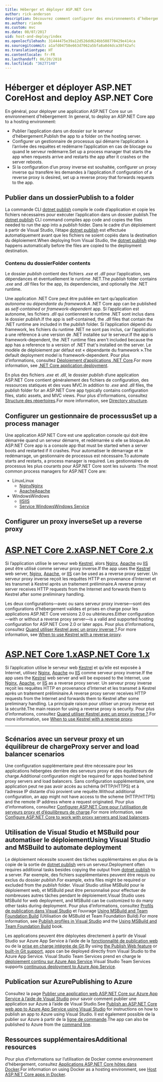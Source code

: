 ```yaml
---
title: Héberger et déployer ASP.NET Core
author: rick-anderson
description: Découvrez comment configurer des environnements d’hébergement et déployer des applications ASP.NET Core.
ms.author: riande
ms.custom: mvc
ms.date: 08/07/2017
uid: host-and-deploy/index
ms.openlocfilehash: 31444475e39a12d526dd624bb508770429e414ca
ms.sourcegitcommit: a1afd04758e663d7062a5bfa8a0d4dca38f42afc
ms.translationtype: HT
ms.contentlocale: fr-FR
ms.lasthandoff: 06/20/2018
ms.locfileid: "36277148"
---
```

# <a name="host-and-deploy-aspnet-core"></a><span data-ttu-id="71cd8-103">Héberger et déployer ASP.NET Core</span><span class="sxs-lookup"><span data-stu-id="71cd8-103">Host and deploy ASP.NET Core</span></span>

<span data-ttu-id="71cd8-104">En général, pour déployer une application ASP.NET Core sur un environnement d’hébergement :</span><span class="sxs-lookup"><span data-stu-id="71cd8-104">In general, to deploy an ASP.NET Core app to a hosting environment:</span></span>

* <span data-ttu-id="71cd8-105">Publier l’application dans un dossier sur le serveur d’hébergement.</span><span class="sxs-lookup"><span data-stu-id="71cd8-105">Publish the app to a folder on the hosting server.</span></span>
* <span data-ttu-id="71cd8-106">Configurer un gestionnaire de processus qui démarre l’application à l’arrivée des requêtes et redémarre l’application en cas de blocage ou quand le serveur redémarre.</span><span class="sxs-lookup"><span data-stu-id="71cd8-106">Set up a process manager that starts the app when requests arrive and restarts the app after it crashes or the server reboots.</span></span>
* <span data-ttu-id="71cd8-107">Si la configuration d’un proxy inverse est souhaitée, configurer un proxy inverse qui transfère les demandes à l’application.</span><span class="sxs-lookup"><span data-stu-id="71cd8-107">If configuration of a reverse proxy is desired, set up a reverse proxy that forwards requests to the app.</span></span>

## <a name="publish-to-a-folder"></a><span data-ttu-id="71cd8-108">Publier dans un dossier</span><span class="sxs-lookup"><span data-stu-id="71cd8-108">Publish to a folder</span></span>

<span data-ttu-id="71cd8-109">La commande CLI [dotnet publish](/dotnet/articles/core/tools/dotnet-publish) compile le code d’application et copie les fichiers nécessaires pour exécuter l’application dans un dossier *publish*.</span><span class="sxs-lookup"><span data-stu-id="71cd8-109">The [dotnet publish](/dotnet/articles/core/tools/dotnet-publish) CLI command compiles app code and copies the files needed to run the app into a *publish* folder.</span></span> <span data-ttu-id="71cd8-110">Dans le cadre d’un déploiement à partir de Visual Studio, l’étape [dotnet publish](/dotnet/core/tools/dotnet-publish) est effectuée automatiquement avant que les fichiers ne soient copiés dans la destination du déploiement.</span><span class="sxs-lookup"><span data-stu-id="71cd8-110">When deploying from Visual Studio, the [dotnet publish](/dotnet/core/tools/dotnet-publish) step happens automatically before the files are copied to the deployment destination.</span></span>

### <a name="folder-contents"></a><span data-ttu-id="71cd8-111">Contenu du dossier</span><span class="sxs-lookup"><span data-stu-id="71cd8-111">Folder contents</span></span>

<span data-ttu-id="71cd8-112">Le dossier *publish* contient des fichiers *.exe* et *.dll* pour l’application, ses dépendances et éventuellement le runtime .NET.</span><span class="sxs-lookup"><span data-stu-id="71cd8-112">The *publish* folder contains *.exe* and *.dll* files for the app, its dependencies, and optionally the .NET runtime.</span></span>

<span data-ttu-id="71cd8-113">Une application .NET Core peut être publiée en tant qu’application *autonome* ou *dépendante du framework*.</span><span class="sxs-lookup"><span data-stu-id="71cd8-113">A .NET Core app can be published as *self-contained* or *framework-dependent* app.</span></span> <span data-ttu-id="71cd8-114">Si l’application est autonome, les fichiers *.dll* qui contiennent le runtime .NET sont inclus dans le dossier *publish*.</span><span class="sxs-lookup"><span data-stu-id="71cd8-114">If the app is self-contained, the *.dll* files that contain the .NET runtime are included in the *publish* folder.</span></span> <span data-ttu-id="71cd8-115">Si l’application dépend du framework, les fichiers du runtime .NET ne sont pas inclus, car l’application a une référence à une version de .NET installée sur le serveur.</span><span class="sxs-lookup"><span data-stu-id="71cd8-115">If the app is framework-dependent, the .NET runtime files aren't included because the app has a reference to a version of .NET that's installed on the server.</span></span> <span data-ttu-id="71cd8-116">Le modèle de déploiement par défaut est « dépendante du framework ».</span><span class="sxs-lookup"><span data-stu-id="71cd8-116">The default deployment model is framework-dependent.</span></span> <span data-ttu-id="71cd8-117">Pour plus d’informations, consultez [Déploiement d’applications .NET Core](/dotnet/articles/core/deploying/index).</span><span class="sxs-lookup"><span data-stu-id="71cd8-117">For more information, see [.NET Core application deployment](/dotnet/articles/core/deploying/index).</span></span>

<span data-ttu-id="71cd8-118">En plus des fichiers *.exe* et *.dll*, le dossier *publish* d’une application ASP.NET Core contient généralement des fichiers de configuration, des ressources statiques et des vues MVC.</span><span class="sxs-lookup"><span data-stu-id="71cd8-118">In addition to *.exe* and *.dll* files, the *publish* folder for an ASP.NET Core app typically contains configuration files, static assets, and MVC views.</span></span> <span data-ttu-id="71cd8-119">Pour plus d’informations, consultez [Structure des répertoires](xref:host-and-deploy/directory-structure).</span><span class="sxs-lookup"><span data-stu-id="71cd8-119">For more information, see [Directory structure](xref:host-and-deploy/directory-structure).</span></span>

## <a name="set-up-a-process-manager"></a><span data-ttu-id="71cd8-120">Configurer un gestionnaire de processus</span><span class="sxs-lookup"><span data-stu-id="71cd8-120">Set up a process manager</span></span>

<span data-ttu-id="71cd8-121">Une application ASP.NET Core est une application console qui doit être démarrée quand un serveur démarre, et redémarrée si elle se bloque.</span><span class="sxs-lookup"><span data-stu-id="71cd8-121">An ASP.NET Core app is a console app that must be started when a server boots and restarted if it crashes.</span></span> <span data-ttu-id="71cd8-122">Pour automatiser le démarrage et le redémarrage, un gestionnaire de processus est nécessaire.</span><span class="sxs-lookup"><span data-stu-id="71cd8-122">To automate starts and restarts, a process manager is required.</span></span> <span data-ttu-id="71cd8-123">Les gestionnaires de processus les plus courants pour ASP.NET Core sont les suivants :</span><span class="sxs-lookup"><span data-stu-id="71cd8-123">The most common process managers for ASP.NET Core are:</span></span>

* <span data-ttu-id="71cd8-124">Linux</span><span class="sxs-lookup"><span data-stu-id="71cd8-124">Linux</span></span>
  * [<span data-ttu-id="71cd8-125">Nginx</span><span class="sxs-lookup"><span data-stu-id="71cd8-125">Nginx</span></span>](xref:host-and-deploy/linux-nginx)
  * [<span data-ttu-id="71cd8-126">Apache</span><span class="sxs-lookup"><span data-stu-id="71cd8-126">Apache</span></span>](xref:host-and-deploy/linux-apache)
* <span data-ttu-id="71cd8-127">Windows</span><span class="sxs-lookup"><span data-stu-id="71cd8-127">Windows</span></span>
  * [<span data-ttu-id="71cd8-128">IIS</span><span class="sxs-lookup"><span data-stu-id="71cd8-128">IIS</span></span>](xref:host-and-deploy/iis/index)
  * [<span data-ttu-id="71cd8-129">Service Windows</span><span class="sxs-lookup"><span data-stu-id="71cd8-129">Windows Service</span></span>](xref:host-and-deploy/windows-service)

## <a name="set-up-a-reverse-proxy"></a><span data-ttu-id="71cd8-130">Configurer un proxy inverse</span><span class="sxs-lookup"><span data-stu-id="71cd8-130">Set up a reverse proxy</span></span>

# <a name="aspnet-core-2xtabaspnetcore2x"></a>[<span data-ttu-id="71cd8-131">ASP.NET Core 2.x</span><span class="sxs-lookup"><span data-stu-id="71cd8-131">ASP.NET Core 2.x</span></span>](#tab/aspnetcore2x)

<span data-ttu-id="71cd8-132">Si l’application utilise le serveur web [Kestrel](xref:fundamentals/servers/kestrel), alors [Nginx](xref:host-and-deploy/linux-nginx), [Apache](xref:host-and-deploy/linux-apache) ou [IIS](xref:host-and-deploy/iis/index) peut être utilisé comme serveur proxy inverse.</span><span class="sxs-lookup"><span data-stu-id="71cd8-132">If the app uses the [Kestrel](xref:fundamentals/servers/kestrel) web server, [Nginx](xref:host-and-deploy/linux-nginx), [Apache](xref:host-and-deploy/linux-apache), or [IIS](xref:host-and-deploy/iis/index) can be used as a reverse proxy server.</span></span> <span data-ttu-id="71cd8-133">Un serveur proxy inverse reçoit les requêtes HTTP en provenance d’Internet et les transmet à Kestrel après un traitement préliminaire.</span><span class="sxs-lookup"><span data-stu-id="71cd8-133">A reverse proxy server receives HTTP requests from the Internet and forwards them to Kestrel after some preliminary handling.</span></span>

<span data-ttu-id="71cd8-134">Les deux configurations&mdash;avec ou sans serveur proxy inverse&mdash;sont des configurations d’hébergement valides et prises en charge pour les applications ASP.NET Core versions 2.0 ou ultérieures.</span><span class="sxs-lookup"><span data-stu-id="71cd8-134">Either configuration&mdash;with or without a reverse proxy server&mdash;is a valid and supported hosting configuration for ASP.NET Core 2.0 or later apps.</span></span> <span data-ttu-id="71cd8-135">Pour plus d’informations, consultez [Quand utiliser Kestrel avec un proxy inverse ?](xref:fundamentals/servers/kestrel#when-to-use-kestrel-with-a-reverse-proxy).</span><span class="sxs-lookup"><span data-stu-id="71cd8-135">For more information, see [When to use Kestrel with a reverse proxy](xref:fundamentals/servers/kestrel#when-to-use-kestrel-with-a-reverse-proxy).</span></span>

# <a name="aspnet-core-1xtabaspnetcore1x"></a>[<span data-ttu-id="71cd8-136">ASP.NET Core 1.x</span><span class="sxs-lookup"><span data-stu-id="71cd8-136">ASP.NET Core 1.x</span></span>](#tab/aspnetcore1x)

<span data-ttu-id="71cd8-137">Si l’application utilise le serveur web [Kestrel](xref:fundamentals/servers/kestrel) et qu’elle est exposée à Internet, utilisez [Nginx](xref:host-and-deploy/linux-nginx), [Apache](xref:host-and-deploy/linux-apache) ou [IIS](xref:host-and-deploy/iis/index) comme serveur proxy inverse.</span><span class="sxs-lookup"><span data-stu-id="71cd8-137">If the app uses the [Kestrel](xref:fundamentals/servers/kestrel) web server and will be exposed to the Internet, use [Nginx](xref:host-and-deploy/linux-nginx), [Apache](xref:host-and-deploy/linux-apache), or [IIS](xref:host-and-deploy/iis/index) as a reverse proxy server.</span></span> <span data-ttu-id="71cd8-138">Un serveur proxy inverse reçoit les requêtes HTTP en provenance d’Internet et les transmet à Kestrel après un traitement préliminaire.</span><span class="sxs-lookup"><span data-stu-id="71cd8-138">A reverse proxy server receives HTTP requests from the Internet and forwards them to Kestrel after some preliminary handling.</span></span> <span data-ttu-id="71cd8-139">La principale raison pour utiliser un proxy inverse est la sécurité.</span><span class="sxs-lookup"><span data-stu-id="71cd8-139">The main reason for using a reverse proxy is security.</span></span> <span data-ttu-id="71cd8-140">Pour plus d’informations, consultez [Quand utiliser Kestrel avec un proxy inverse ?](xref:fundamentals/servers/kestrel?tabs=aspnetcore1x#when-to-use-kestrel-with-a-reverse-proxy).</span><span class="sxs-lookup"><span data-stu-id="71cd8-140">For more information, see [When to use Kestrel with a reverse proxy](xref:fundamentals/servers/kestrel?tabs=aspnetcore1x#when-to-use-kestrel-with-a-reverse-proxy).</span></span>

---

## <a name="proxy-server-and-load-balancer-scenarios"></a><span data-ttu-id="71cd8-141">Scénarios avec un serveur proxy et un équilibreur de charge</span><span class="sxs-lookup"><span data-stu-id="71cd8-141">Proxy server and load balancer scenarios</span></span>

<span data-ttu-id="71cd8-142">Une configuration supplémentaire peut être nécessaire pour les applications hébergées derrière des serveurs proxy et des équilibreurs de charge.</span><span class="sxs-lookup"><span data-stu-id="71cd8-142">Additional configuration might be required for apps hosted behind proxy servers and load balancers.</span></span> <span data-ttu-id="71cd8-143">Sans configuration supplémentaire, une application peut ne pas avoir accès au schéma (HTTP/HTTPS) et à l’adresse IP distante d’où provient une requête.</span><span class="sxs-lookup"><span data-stu-id="71cd8-143">Without additional configuration, an app might not have access to the scheme (HTTP/HTTPS) and the remote IP address where a request originated.</span></span> <span data-ttu-id="71cd8-144">Pour plus d’informations, consultez [Configurer ASP.NET Core pour l’utilisation de serveurs proxy et d’équilibreurs de charge](xref:host-and-deploy/proxy-load-balancer).</span><span class="sxs-lookup"><span data-stu-id="71cd8-144">For more information, see [Configure ASP.NET Core to work with proxy servers and load balancers](xref:host-and-deploy/proxy-load-balancer).</span></span>

## <a name="using-visual-studio-and-msbuild-to-automate-deployment"></a><span data-ttu-id="71cd8-145">Utilisation de Visual Studio et MSBuild pour automatiser le déploiement</span><span class="sxs-lookup"><span data-stu-id="71cd8-145">Using Visual Studio and MSBuild to automate deployment</span></span>

<span data-ttu-id="71cd8-146">Le déploiement nécessite souvent des tâches supplémentaires en plus de la copie de la sortie de [dotnet publish](/dotnet/core/tools/dotnet-publish) vers un serveur.</span><span class="sxs-lookup"><span data-stu-id="71cd8-146">Deployment often requires additional tasks besides copying the output from [dotnet publish](/dotnet/core/tools/dotnet-publish) to a server.</span></span> <span data-ttu-id="71cd8-147">Par exemple, des fichiers supplémentaires peuvent être requis ou exclus du dossier *publish*.</span><span class="sxs-lookup"><span data-stu-id="71cd8-147">For example, extra files might be required or excluded from the *publish* folder.</span></span> <span data-ttu-id="71cd8-148">Visual Studio utilise MSBuild pour le déploiement web, et MSBuild peut être personnalisé pour effectuer de nombreuses autres tâches pendant le déploiement.</span><span class="sxs-lookup"><span data-stu-id="71cd8-148">Visual Studio uses MSBuild for web deployment, and MSBuild can be customized to do many other tasks during deployment.</span></span> <span data-ttu-id="71cd8-149">Pour plus d’informations, consultez [Profils de publication dans Visual Studio](xref:host-and-deploy/visual-studio-publish-profiles) et l’ouvrage [Using MSBuild and Team Foundation Build](http://msbuildbook.com/) (Utilisation de MSBuild et Team Foundation Build).</span><span class="sxs-lookup"><span data-stu-id="71cd8-149">For more information, see [Publish profiles in Visual Studio](xref:host-and-deploy/visual-studio-publish-profiles) and the [Using MSBuild and Team Foundation Build](http://msbuildbook.com/) book.</span></span>

<span data-ttu-id="71cd8-150">Les applications peuvent être déployées directement à partir de Visual Studio sur Azure App Service à l’aide de la [fonctionnalité de publication web](xref:tutorials/publish-to-azure-webapp-using-vs) ou de la [prise en charge intégrée de Git](xref:host-and-deploy/azure-apps/azure-continuous-deployment).</span><span class="sxs-lookup"><span data-stu-id="71cd8-150">By using [the Publish Web feature](xref:tutorials/publish-to-azure-webapp-using-vs) or [built-in Git support](xref:host-and-deploy/azure-apps/azure-continuous-deployment), apps can be deployed directly from Visual Studio to the Azure App Service.</span></span> <span data-ttu-id="71cd8-151">Visual Studio Team Services prend en charge le [déploiement continu sur Azure App Service](/vsts/build-release/apps/cd/azure/aspnet-core-to-azure-webapp?tabs=vsts).</span><span class="sxs-lookup"><span data-stu-id="71cd8-151">Visual Studio Team Services supports [continuous deployment to Azure App Service](/vsts/build-release/apps/cd/azure/aspnet-core-to-azure-webapp?tabs=vsts).</span></span>

## <a name="publishing-to-azure"></a><span data-ttu-id="71cd8-152">Publication sur Azure</span><span class="sxs-lookup"><span data-stu-id="71cd8-152">Publishing to Azure</span></span>

<span data-ttu-id="71cd8-153">Consultez la page [Publier une application web ASP.NET Core sur Azure App Service à l’aide de Visual Studio](xref:tutorials/publish-to-azure-webapp-using-vs) pour savoir comment publier une application sur Azure à l’aide de Visual Studio.</span><span class="sxs-lookup"><span data-stu-id="71cd8-153">See [Publish an ASP.NET Core web app to Azure App Service using Visual Studio](xref:tutorials/publish-to-azure-webapp-using-vs) for instructions on how to publish an app to Azure using Visual Studio.</span></span> <span data-ttu-id="71cd8-154">Il est également possible de la publier sur Azure à partir de la [ligne de commande](xref:tutorials/publish-to-azure-webapp-using-cli).</span><span class="sxs-lookup"><span data-stu-id="71cd8-154">The app can also be published to Azure from the [command line](xref:tutorials/publish-to-azure-webapp-using-cli).</span></span>

## <a name="additional-resources"></a><span data-ttu-id="71cd8-155">Ressources supplémentaires</span><span class="sxs-lookup"><span data-stu-id="71cd8-155">Additional resources</span></span>

<span data-ttu-id="71cd8-156">Pour plus d’informations sur l’utilisation de Docker comme environnement d’hébergement, consultez [Applications ASP.NET Core hôtes dans Docker](xref:host-and-deploy/docker/index).</span><span class="sxs-lookup"><span data-stu-id="71cd8-156">For information on using Docker as a hosting environment, see [Host ASP.NET Core apps in Docker](xref:host-and-deploy/docker/index).</span></span>
